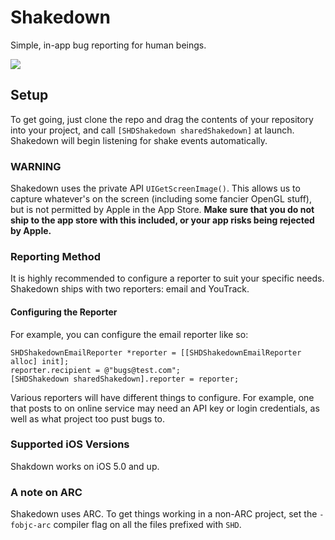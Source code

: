 # Shakedown

Simple, in-app bug reporting for human beings.

![](http://f.cl.ly/items/1V173r391F0I3b2n3M0Y/Screen%20Shot%202013-04-18%20at%2011.28.48%20PM.png)

## Setup

To get going, just clone the repo and drag the contents of your repository into your project, and call `[SHDShakedown sharedShakedown]` at launch. Shakedown will begin listening for shake events automatically.

### WARNING

Shakedown uses the private API `UIGetScreenImage()`. This allows us to capture whatever's on the screen (including some fancier OpenGL stuff), but is not permitted by Apple in the App Store. **Make sure that you do not ship to the app store with this included, or your app risks being rejected by Apple.**

### Reporting Method

It is highly recommended to configure a reporter to suit your specific needs. Shakedown ships with two reporters: email and YouTrack. 

#### Configuring the Reporter

For example, you can configure the email reporter like so:

    SHDShakedownEmailReporter *reporter = [[SHDShakedownEmailReporter alloc] init];
    reporter.recipient = @"bugs@test.com";
    [SHDShakedown sharedShakedown].reporter = reporter;

Various reporters will have different things to configure. For example, one that posts to on online service may need an API key or login credentials, as well as what project too pust bugs to.

### Supported iOS Versions

Shakdown works on iOS 5.0 and up.

### A note on ARC

Shakedown uses ARC. To get things working in a non-ARC project, set the `-fobjc-arc` compiler flag on all the files prefixed with `SHD`.
